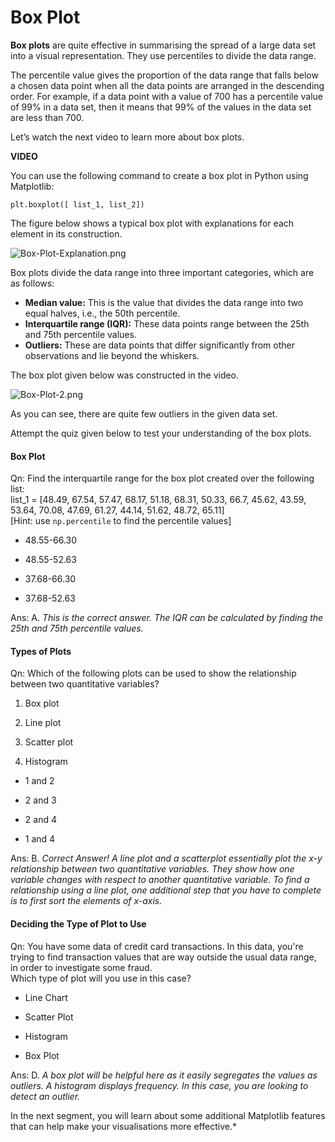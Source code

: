 # Box Plot

**Box plots** are quite effective in summarising the spread of a large data set into a visual representation. They use percentiles to divide the data range.

The percentile value gives the proportion of the data range that falls below a chosen data point when all the data points are arranged in the descending order. For example, if a data point with a value of 700 has a percentile value of 99% in a data set, then it means that 99% of the values in the data set are less than 700.

Let’s watch the next video to learn more about box plots.

**VIDEO**

You can use the following command to create a box plot in Python using Matplotlib:

`plt.boxplot([ list_1, list_2])`

The figure below shows a typical box plot with explanations for each element in its construction.

![Box-Plot-Explanation.png](https://i.ibb.co/JdHx86L/Box-Plot-Explanation.png)

Box plots divide the data range into three important categories, which are as follows:

- **Median value:** This is the value that divides the data range into two equal halves, i.e., the 50th percentile.
- **Interquartile range (IQR):** These data points range between the 25th and 75th percentile values.
- **Outliers:** These are data points that differ significantly from other observations and lie beyond the whiskers.

The box plot given below was constructed in the video.

![Box-Plot-2.png](https://i.ibb.co/Fm94zVY/Box-Plot-2.png)

As you can see, there are quite few outliers in the given data set.

Attempt the quiz given below to test your understanding of the box plots.

#### Box Plot

Qn: Find the interquartile range for the box plot created over the following list:  
list_1 = [48.49, 67.54, 57.47, 68.17, 51.18, 68.31, 50.33, 66.7, 45.62, 43.59, 53.64, 70.08, 47.69, 61.27, 44.14, 51.62, 48.72, 65.11]  
[Hint: use `np.percentile` to find the percentile values]  

- 48.55-66.30

- 48.55-52.63

- 37.68-66.30

- 37.68-52.63

Ans: A. *This is the correct answer. The IQR can be calculated by finding the 25th and 75th percentile values.*

#### Types of Plots

Qn: Which of the following plots can be used to show the relationship between two quantitative variables?

1. Box plot  

2. Line plot  

3. Scatter plot  

4. Histogram

- 1 and 2

- 2 and 3

- 2 and 4

- 1 and 4

Ans: B. *Correct Answer! A line plot and a scatterplot essentially plot the x-y relationship between two quantitative variables. They show how one variable changes with respect to another quantitative variable. To find a relationship using a line plot, one additional step that you have to complete is to first sort the elements of x-axis.*

#### Deciding the Type of Plot to Use

Qn: You have some data of credit card transactions. In this data, you're trying to find transaction values that are way outside the usual data range, in order to investigate some fraud.  
Which type of plot will you use in this case?  

- Line Chart

- Scatter Plot

- Histogram

- Box Plot

Ans: D. *A box plot will be helpful here as it easily segregates the values as outliers. A histogram displays frequency. In this case, you are looking to detect an outlier.*

In the next segment, you will learn about some additional Matplotlib features that can help make your visualisations more effective.*
